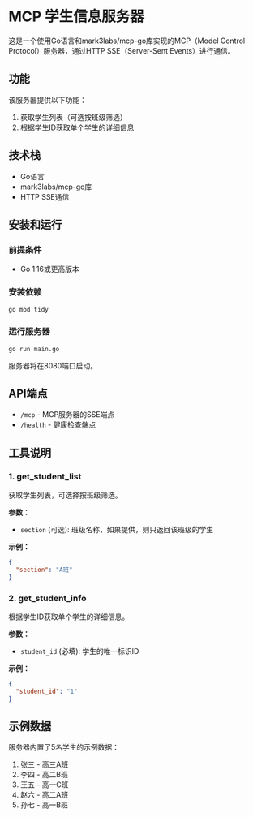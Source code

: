 # MCP 学生信息服务器

这是一个使用Go语言和mark3labs/mcp-go库实现的MCP（Model Control Protocol）服务器，通过HTTP SSE（Server-Sent Events）进行通信。

## 功能

该服务器提供以下功能：

1. 获取学生列表（可选按班级筛选）
2. 根据学生ID获取单个学生的详细信息

## 技术栈

- Go语言
- mark3labs/mcp-go库
- HTTP SSE通信

## 安装和运行

### 前提条件

- Go 1.16或更高版本

### 安装依赖

```bash
go mod tidy
```

### 运行服务器

```bash
go run main.go
```

服务器将在8080端口启动。

## API端点

- `/mcp` - MCP服务器的SSE端点
- `/health` - 健康检查端点

## 工具说明

### 1. get_student_list

获取学生列表，可选择按班级筛选。

**参数：**

- `section` (可选): 班级名称，如果提供，则只返回该班级的学生

**示例：**

```json
{
  "section": "A班"
}
```

### 2. get_student_info

根据学生ID获取单个学生的详细信息。

**参数：**

- `student_id` (必填): 学生的唯一标识ID

**示例：**

```json
{
  "student_id": "1"
}
```

## 示例数据

服务器内置了5名学生的示例数据：

1. 张三 - 高三A班
2. 李四 - 高二B班
3. 王五 - 高一C班
4. 赵六 - 高二A班
5. 孙七 - 高一B班
